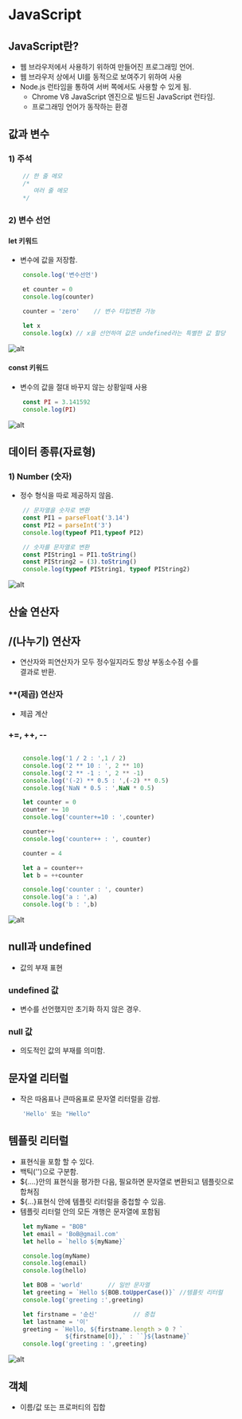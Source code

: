 JavaScript
==========

## JavaScript란?

* 웹 브라우저에서 사용하기 위하여 만들어진 프로그래밍 언어.
* 웹 브라우저 상에서 UI를 동적으로 보여주기 위하여 사용
* Node.js 런타임을 통하여 서버 쪽에서도 사용할 수 있게 됨.
    - Chrome V8 JavaScript 엔진으로 빌드된 JavaScript 런타임.
    - 프로그래밍 언어가 동작하는 환경
    
## 값과 변수 

### 1) 주석

```js
    // 한 줄 메모
    /* 
       여러 줄 메모 
    */
```

### 2) 변수 선언


#### let 키워드

* 변수에 값을 저장함.

```js
    console.log('변수선언')

    et counter = 0
    console.log(counter)

    counter = 'zero'    // 변수 타입변환 가능

    let x   
    console.log(x) // x을 선언하여 값은 undefined라는 특별한 값 할당
```

![alt](/assets/images/post/js/1.png)	

#### const 키워드

* 변수의 값을 절대 바꾸지 않는 상황일때 사용

```js
    const PI = 3.141592
    console.log(PI)
```

![alt](/assets/images/post/js/2.png)

## 데이터 종류(자료형)

### 1) Number (숫자)

* 정수 형식을 따로 제공하지 않음.

```js
    // 문자열을 숫자로 변환
    const PI1 = parseFloat('3.14')
    const PI2 = parseInt('3')
    console.log(typeof PI1,typeof PI2)

    // 숫자를 문자열로 변환
    const PIString1 = PI1.toString()
    const PIString2 = (3).toString()
    console.log(typeof PIString1, typeof PIString2)
```

![alt](/assets/images/post/js/3.png)

## 산술 연산자

## /(나누기) 연산자 

* 연산자와 피연산자가 모두 정수일지라도 항상 부동소수점 수를  
  결과로 반환.

### **(제곱) 연산자

* 제곱 계산

### +=, ++, --

```js

    console.log('1 / 2 : ',1 / 2)
    console.log('2 ** 10 : ', 2 ** 10)
    console.log('2 ** -1 : ', 2 ** -1)
    console.log('(-2) ** 0.5 : ',(-2) ** 0.5)
    console.log('NaN * 0.5 : ',NaN * 0.5)

    let counter = 0
    counter += 10
    console.log('counter+=10 : ',counter)

    counter++
    console.log('counter++ : ', counter)

    counter = 4

    let a = counter++
    let b = ++counter

    console.log('counter : ', counter)
    console.log('a : ',a)
    console.log('b : ',b)
```

![alt](/assets/images/post/js/4.png)

## null과 undefined

* 값의 부재 표현

### undefined 값

* 변수를 선언했지만 초기화 하지 않은 경우.

### null 값

* 의도적인 값의 부재를 의미함.

## 문자열 리터럴

* 작은 따옴표나 큰따옴표로 문자열 리터럴을 감쌈.

```js
    'Hello' 또는 "Hello"
```

## 템플릿 리터럴

* 표현식을 포함 할 수 있다.
* 백틱('')으로 구분함.
* ${....}안의 표현식을 평가한 다음, 필요하면 문자열로 변환되고 템플릿으로  
  합쳐짐
* ${...}표현식 안에 템플릿 리터럴을 중첩할 수 있음.
* 템플릿 리터럴 안의 모든 개행은 문자열에 포함됨

```js
    let myName = "BOB"
    let email = 'BoB@gmail.com'
    let hello = `hello ${myName}`

    console.log(myName)
    console.log(email)
    console.log(hello)

    let BOB = 'world'       // 일반 문자열
    let greeting = `Hello ${BOB.toUpperCase()}` //템플릿 리터럴
    console.log('greeting :',greeting)

    let firstname = '순신'          // 중첩
    let lastname = '이'
    greeting = `Hello, ${firstname.length > 0 ? `
                ${firstname[0]},` : ``}${lastname}`
    console.log('greeting : ',greeting)
```

![alt](/assets/images/post/js/5.png)

## 객체

* 이름/값 또는 프로퍼티의 집합
